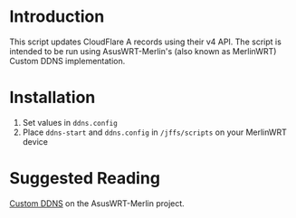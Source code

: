 Introduction
============

This script updates CloudFlare A records using their v4 API. The script is intended to be run using AsusWRT-Merlin's (also known as MerlinWRT) Custom DDNS implementation.

Installation
============

1) Set values in `ddns.config`
2) Place `ddns-start` and `ddns.config` in `/jffs/scripts` on your MerlinWRT device

Suggested Reading
=================

[Custom DDNS](https://github.com/RMerl/asuswrt-merlin/wiki/Custom-DDNS) on the AsusWRT-Merlin project.



